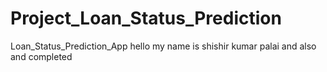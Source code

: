 # Project_Loan_Status_Prediction
Loan_Status_Prediction_App hello my 
name is shishir kumar palai and also 
and completed
